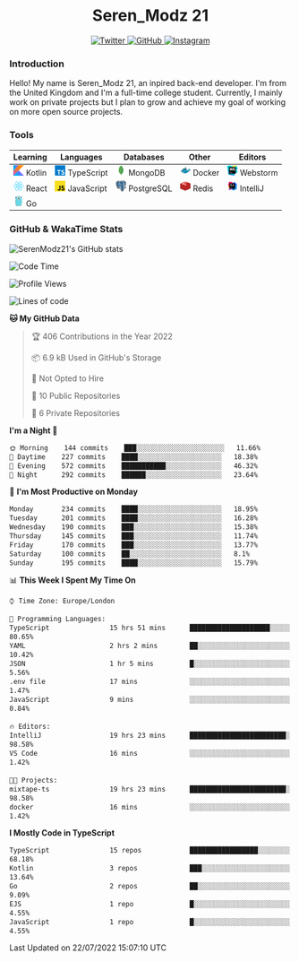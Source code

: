 <div align="center">
  <h1>Seren_Modz 21</h1>
  <a href="https://twitter.com/SerenModz21">
    <img alt="Twitter" src="https://img.shields.io/badge/twitter%20-%231DA1F2.svg?&style=for-the-badge&logo=Twitter&logoColor=white">
  </a>
  <a href="https://github.com/SerenModz21">
    <img alt="GitHub" src="https://img.shields.io/badge/github%20-%23121011.svg?&style=for-the-badge&logo=github&logoColor=white">
  </a>
  <a href="https://www.instagram.com/serenmodz21">
    <img alt="Instagram" src="https://img.shields.io/badge/instagram%20-%23E4405F.svg?&style=for-the-badge&logo=Instagram&logoColor=white">
  </a>
</div>

### Introduction

Hello! My name is Seren_Modz 21, an inpired back-end developer. I'm from the United Kingdom and I'm a full-time college student. Currently, I mainly work on private projects but I plan to grow and achieve my goal of working on more open source projects. 

### Tools

 **Learning**                                        | **Languages**                                               | **Databases**                                               | **Other**                                           | **Editors**                                                  
-----------------------------------------------------|-------------------------------------------------------------|-------------------------------------------------------------|-----------------------------------------------------|--------------------------------------------------------------
 <img width="19px" src="./assets/kotlin.svg"> Kotlin | <img width="19px" src="./assets/typescript.svg"> TypeScript | <img width="19px" src="./assets/mongodb.svg"> MongoDB       | <img width="19px" src="./assets/docker.svg"> Docker | <img width="19px" src="./assets/webstorm.svg"> Webstorm      
 <img width="19px" src="./assets/react.svg"> React   | <img width="19px" src="./assets/javascript.svg"> JavaScript | <img width="19px" src="./assets/postgresql.svg"> PostgreSQL | <img width="19px" src="./assets/redis.svg"> Redis   | <img width="19px" src="./assets/intellij-idea.svg"> IntelliJ
 <img width="19px" src="./assets/go.svg"> Go         |                                                             |                                                             |                                                     |                                                                                                               

### GitHub & WakaTime Stats

![SerenModz21's GitHub stats](https://github-readme-stats.vercel.app/api?username=SerenModz21&show_icons=true&theme=dark)

<!--START_SECTION:waka-->
![Code Time](http://img.shields.io/badge/Code%20Time-1%2C478%20hrs%2046%20mins-blue)

![Profile Views](http://img.shields.io/badge/Profile%20Views-2-blue)

![Lines of code](https://img.shields.io/badge/From%20Hello%20World%20I%27ve%20Written-16%20Thousand%20lines%20of%20code-blue)

**🐱 My GitHub Data** 

> 🏆 406 Contributions in the Year 2022
 > 
> 📦 6.9 kB Used in GitHub's Storage 
 > 
> 🚫 Not Opted to Hire
 > 
> 📜 10 Public Repositories 
 > 
> 🔑 6 Private Repositories  
 > 
**I'm a Night 🦉** 

```text
🌞 Morning    144 commits    ███░░░░░░░░░░░░░░░░░░░░░░   11.66% 
🌆 Daytime    227 commits    ████░░░░░░░░░░░░░░░░░░░░░   18.38% 
🌃 Evening    572 commits    ███████████░░░░░░░░░░░░░░   46.32% 
🌙 Night      292 commits    ██████░░░░░░░░░░░░░░░░░░░   23.64%

```
📅 **I'm Most Productive on Monday** 

```text
Monday       234 commits    ████░░░░░░░░░░░░░░░░░░░░░   18.95% 
Tuesday      201 commits    ████░░░░░░░░░░░░░░░░░░░░░   16.28% 
Wednesday    190 commits    ███░░░░░░░░░░░░░░░░░░░░░░   15.38% 
Thursday     145 commits    ███░░░░░░░░░░░░░░░░░░░░░░   11.74% 
Friday       170 commits    ███░░░░░░░░░░░░░░░░░░░░░░   13.77% 
Saturday     100 commits    ██░░░░░░░░░░░░░░░░░░░░░░░   8.1% 
Sunday       195 commits    ████░░░░░░░░░░░░░░░░░░░░░   15.79%

```


📊 **This Week I Spent My Time On** 

```text
⌚︎ Time Zone: Europe/London

💬 Programming Languages: 
TypeScript               15 hrs 51 mins      ████████████████████░░░░░   80.65% 
YAML                     2 hrs 2 mins        ██░░░░░░░░░░░░░░░░░░░░░░░   10.42% 
JSON                     1 hr 5 mins         █░░░░░░░░░░░░░░░░░░░░░░░░   5.56% 
.env file                17 mins             ░░░░░░░░░░░░░░░░░░░░░░░░░   1.47% 
JavaScript               9 mins              ░░░░░░░░░░░░░░░░░░░░░░░░░   0.84%

🔥 Editors: 
IntelliJ                 19 hrs 23 mins      ████████████████████████░   98.58% 
VS Code                  16 mins             ░░░░░░░░░░░░░░░░░░░░░░░░░   1.42%

🐱‍💻 Projects: 
mixtape-ts               19 hrs 23 mins      ████████████████████████░   98.58% 
docker                   16 mins             ░░░░░░░░░░░░░░░░░░░░░░░░░   1.42%

```

**I Mostly Code in TypeScript** 

```text
TypeScript               15 repos            █████████████████░░░░░░░░   68.18% 
Kotlin                   3 repos             ███░░░░░░░░░░░░░░░░░░░░░░   13.64% 
Go                       2 repos             ██░░░░░░░░░░░░░░░░░░░░░░░   9.09% 
EJS                      1 repo              █░░░░░░░░░░░░░░░░░░░░░░░░   4.55% 
JavaScript               1 repo              █░░░░░░░░░░░░░░░░░░░░░░░░   4.55%

```



 Last Updated on 22/07/2022 15:07:10 UTC
<!--END_SECTION:waka-->
